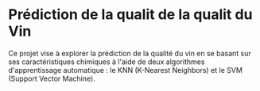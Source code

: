 # Prédiction de la qualit de la qualit du Vin
Ce projet vise à explorer la prédiction de la qualité du vin en se basant sur ses caractéristiques  chimiques à l'aide de deux algorithmes d'apprentissage automatique : le KNN (K-Nearest Neighbors) et  le SVM (Support Vector Machine). 
